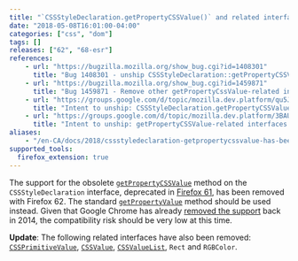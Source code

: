 ```yaml
---
title: "`CSSStyleDeclaration.getPropertyCSSValue()` and related interfaces have been removed"
date: "2018-05-08T16:01:00-04:00"
categories: ["css", "dom"]
tags: []
releases: ["62", "68-esr"]
references:
    - url: "https://bugzilla.mozilla.org/show_bug.cgi?id=1408301"
      title: "Bug 1408301 - unship CSSStyleDeclaration::getPropertyCSSValue"
    - url: "https://bugzilla.mozilla.org/show_bug.cgi?id=1459871"
      title: "Bug 1459871 - Remove other getPropertyCssValue-related interfaces."
    - url: "https://groups.google.com/d/topic/mozilla.dev.platform/qu5JekiuSfw/discussion"
      title: "Intent to unship: CSSStyleDeclaration.getPropertyCSSValue"
    - url: "https://groups.google.com/d/topic/mozilla.dev.platform/3BAUfGbtWC4/discussion"
      title: "Intent to unship: getPropertyCSSValue-related interfaces Rect, RGBColor, CSSValue, CSSPrimitiveValue and CSSValueList"
aliases:
    - "/en-CA/docs/2018/cssstyledeclaration-getpropertycssvalue-has-been-removed/"
supported_tools:
  firefox_extension: true
---
```

The support for the obsolete [`getPropertyCSSValue`](https://developer.mozilla.org/docs/Web/API/CSSStyleDeclaration/getPropertyCSSValue) method on the `CSSStyleDeclaration` interface, deprecated in [Firefox 61](https://www.fxsitecompat.dev/en-CA/docs/2018/cssstyledeclaration-getpropertycssvalue-has-been-deprecated/), has been removed with Firefox 62. The standard [`getPropertyValue`](https://developer.mozilla.org/docs/Web/API/CSSStyleDeclaration/getPropertyValue) method should be used instead. Given that Google Chrome has already [removed the support](https://groups.google.com/a/chromium.org/d/topic/blink-dev/3VmxWFzcyJc/discussion) back in 2014, the compatibility risk should be very low at this time.

**Update**: The following related interfaces have also been removed: [`CSSPrimitiveValue`](https://developer.mozilla.org/docs/Web/API/CSSPrimitiveValue), [`CSSValue`](https://developer.mozilla.org/docs/Web/API/CSSValue), [`CSSValueList`](https://developer.mozilla.org/docs/Web/API/CSSValueList), `Rect` and `RGBColor`.
